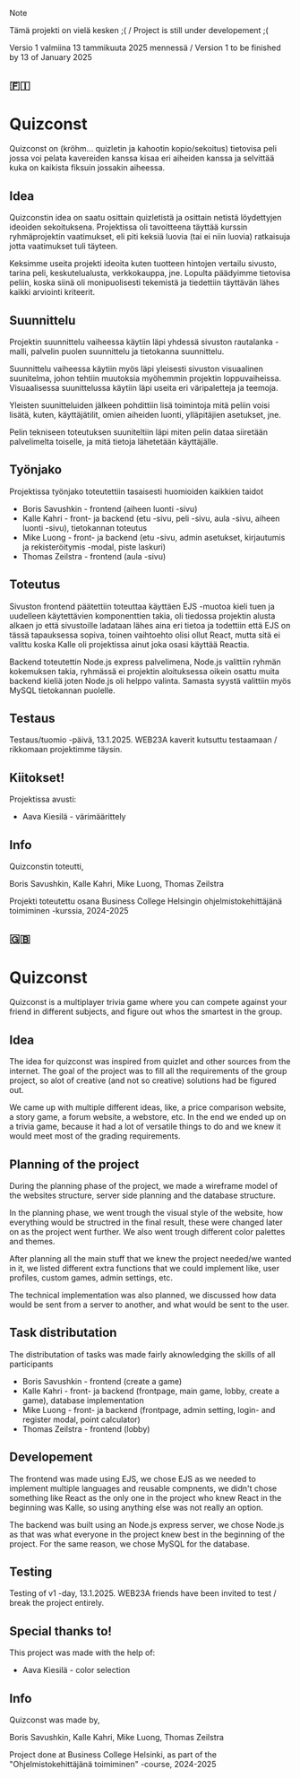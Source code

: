 > [!NOTE]
> Tämä projekti on vielä kesken ;(  / Project is still under developement ;(
> 
> Versio 1 valmiina 13 tammikuuta 2025 mennessä / Version 1 to be finished by 13 of January 2025

## 🇫🇮
# Quizconst

Quizconst on (kröhm... quizletin ja kahootin kopio/sekoitus) tietovisa peli jossa voi pelata kavereiden kanssa kisaa eri aiheiden kanssa ja selvittää kuka on kaikista fiksuin jossakin aiheessa.

## Idea

Quizconstin idea on saatu osittain quizletistä ja osittain netistä löydettyjen ideoiden sekoituksena. Projektissa oli tavoitteena täyttää kurssin ryhmäprojektin vaatimukset, eli piti keksiä luovia (tai ei niin luovia) ratkaisuja jotta vaatimukset tuli täyteen.

Keksimme useita projekti ideoita kuten tuotteen hintojen vertailu sivusto, tarina peli, keskutelualusta, verkkokauppa, jne. Lopulta päädyimme tietovisa peliin, koska siinä oli monipuolisesti tekemistä ja tiedettiin täyttävän lähes kaikki arviointi kriteerit.

## Suunnittelu

Projektin suunnittelu vaiheessa käytiin läpi yhdessä sivuston rautalanka -malli, palvelin puolen suunnittelu ja tietokanna suunnittelu. 

Suunnittelu vaiheessa käytiin myös läpi yleisesti sivuston visuaalinen suunitelma, johon tehtiin muutoksia myöhemmin projektin loppuvaiheissa. Visuaalisessa suunittelussa käytiin läpi useita eri väripaletteja ja teemoja.

Yleisten suunitteluiden jälkeen pohdittiin lisä toimintoja mitä peliin voisi lisätä, kuten, käyttäjätilit, omien aiheiden luonti, ylläpitäjien asetukset, jne.

Pelin tekniseen toteutuksen suuniteltiin läpi miten pelin dataa siiretään palvelimelta toiselle, ja mitä tietoja lähetetään käyttäjälle.

## Työnjako

Projektissa työnjako toteutettiin tasaisesti huomioiden kaikkien taidot

* Boris Savushkin - frontend (aiheen luonti -sivu)
* Kalle Kahri - front- ja backend (etu -sivu, peli -sivu, aula -sivu, aiheen luonti -sivu), tietokannan toteutus
* Mike Luong - front- ja backend (etu -sivu, admin asetukset, kirjautumis ja rekisteröitymis -modal, piste laskuri)
* Thomas Zeilstra - frontend (aula -sivu)

## Toteutus

Sivuston frontend päätettiin toteuttaa käyttäen EJS -muotoa kieli tuen ja uudelleen käytettävien komponenttien takia, oli tiedossa projektin alusta alkaen jo että sivustoille ladataan lähes aina eri tietoa ja todettiin että EJS on tässä tapauksessa sopiva, toinen vaihtoehto olisi ollut React, mutta sitä ei valittu koska Kalle oli projektissa ainut joka osasi käyttää Reactia.

Backend toteutettin Node.js express palvelimena, Node.js valittiin ryhmän kokemuksen takia, ryhmässä ei projektin aloituksessa oikein osattu muita backend kieliä joten Node.js oli helppo valinta. Samasta syystä valittiin myös MySQL tietokannan puolelle.

## Testaus

Testaus/tuomio -päivä, 13.1.2025. WEB23A kaverit kutsuttu testaamaan / rikkomaan projektimme täysin.

## Kiitokset!

Projektissa avusti:

* Aava Kiesilä - värimäärittely

## Info

Quizconstin toteutti,

Boris Savushkin, Kalle Kahri, Mike Luong, Thomas Zeilstra

Projekti toteutettu osana Business College Helsingin ohjelmistokehittäjänä toimiminen -kurssia, 2024-2025
  

## 🇬🇧
# Quizconst

Quizconst is a multiplayer trivia game where you can compete against your friend in different subjects, and figure out whos the smartest in the group.

## Idea

The idea for quizconst was inspired from quizlet and other sources from the internet. The goal of the project was to fill all the requirements of the group project, so alot of creative (and not so creative) solutions had be figured out.

We came up with multiple different ideas, like, a price comparison website, a story game, a forum website, a webstore, etc. In the end we ended up on a trivia game, because it had a lot of versatile things to do and we knew it would meet most of the grading requirements.

## Planning of the project

During the planning phase of the project, we made a wireframe model of the websites structure, server side planning and the database structure.

In the planning phase, we went trough the visual style of the website, how everything would be structred in the final result, these were changed later on as the project went further. We also went trough different color palettes and themes.

After planning all the main stuff that we knew the project needed/we wanted in it, we listed different extra functions that we could implement like, user profiles, custom games, admin settings, etc.

The technical implementation was also planned, we discussed how data would be sent from a server to another, and what would be sent to the user.

## Task distributation

The distributation of tasks was made fairly aknowledging the skills of all participants

* Boris Savushkin - frontend (create a game)
* Kalle Kahri - front- ja backend (frontpage, main game, lobby, create a game), database implementation
* Mike Luong - front- ja backend (frontpage, admin setting, login- and register modal, point calculator)
* Thomas Zeilstra - frontend (lobby)

## Developement

The frontend was made using EJS, we chose EJS as we needed to implement multiple languages and reusable compnents, we didn't chose something like React as the only one in the project who knew React in the beginning was Kalle, so using anything else was not really an option.

The backend was built using an Node.js express server, we chose Node.js as that was what everyone in the project knew best in the beginning of the project. For the same reason, we chose MySQL for the database.

## Testing

Testing of v1 -day, 13.1.2025. WEB23A friends have been invited to test / break the project entirely.

## Special thanks to!

This project was made with the help of:

* Aava Kiesilä - color selection

## Info

Quizconst was made by,

Boris Savushkin, Kalle Kahri, Mike Luong, Thomas Zeilstra

Project done at Business College Helsinki, as part of the "Ohjelmistokehittäjänä toimiminen" -course, 2024-2025
